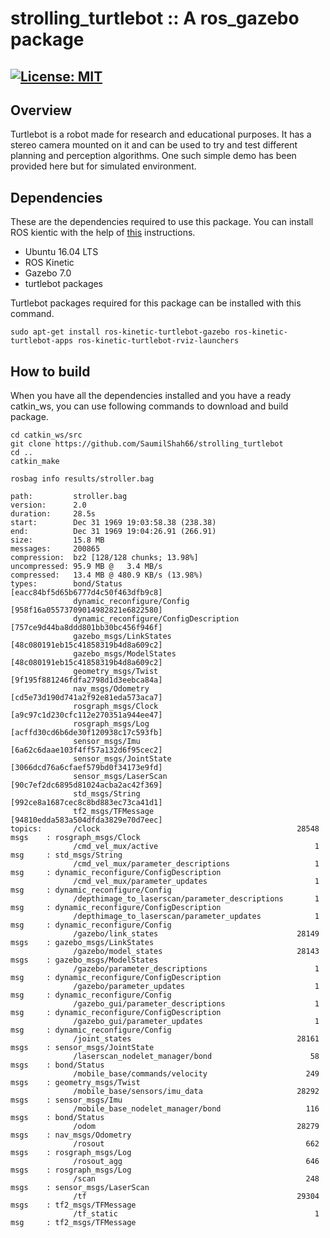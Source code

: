 # strolling_turtlebot :: A ros_gazebo package

[![License: MIT](https://img.shields.io/badge/License-MIT-yellow.svg)](https://opensource.org/licenses/MIT)
---

## Overview

Turtlebot is a robot made for research and educational purposes. It has a stereo camera mounted on it and can be used to try and test different planning and perception algorithms. One such simple demo has been provided here but for simulated environment. 

## Dependencies

These are the dependencies required to use this package. You can install ROS kientic with the help of [this](http://wiki.ros.org/kinetic/Installation/Ubuntu) instructions.

* Ubuntu 16.04 LTS
* ROS Kinetic
* Gazebo 7.0
* turtlebot packages

Turtlebot packages required for this package can be installed with this command.
```
sudo apt-get install ros-kinetic-turtlebot-gazebo ros-kinetic-turtlebot-apps ros-kinetic-turtlebot-rviz-launchers
```

## How to build

When you have all the dependencies installed and you have a ready catkin_ws, you can use following commands to download and build package.
```
cd catkin_ws/src
git clone https://github.com/SaumilShah66/strolling_turtlebot
cd ..
catkin_make
``` 

```
rosbag info results/stroller.bag
```

```
path:         stroller.bag
version:      2.0
duration:     28.5s
start:        Dec 31 1969 19:03:58.38 (238.38)
end:          Dec 31 1969 19:04:26.91 (266.91)
size:         15.8 MB
messages:     200865
compression:  bz2 [128/128 chunks; 13.98%]
uncompressed: 95.9 MB @   3.4 MB/s
compressed:   13.4 MB @ 480.9 KB/s (13.98%)
types:        bond/Status                           [eacc84bf5d65b6777d4c50f463dfb9c8]
              dynamic_reconfigure/Config            [958f16a05573709014982821e6822580]
              dynamic_reconfigure/ConfigDescription [757ce9d44ba8ddd801bb30bc456f946f]
              gazebo_msgs/LinkStates                [48c080191eb15c41858319b4d8a609c2]
              gazebo_msgs/ModelStates               [48c080191eb15c41858319b4d8a609c2]
              geometry_msgs/Twist                   [9f195f881246fdfa2798d1d3eebca84a]
              nav_msgs/Odometry                     [cd5e73d190d741a2f92e81eda573aca7]
              rosgraph_msgs/Clock                   [a9c97c1d230cfc112e270351a944ee47]
              rosgraph_msgs/Log                     [acffd30cd6b6de30f120938c17c593fb]
              sensor_msgs/Imu                       [6a62c6daae103f4ff57a132d6f95cec2]
              sensor_msgs/JointState                [3066dcd76a6cfaef579bd0f34173e9fd]
              sensor_msgs/LaserScan                 [90c7ef2dc6895d81024acba2ac42f369]
              std_msgs/String                       [992ce8a1687cec8c8bd883ec73ca41d1]
              tf2_msgs/TFMessage                    [94810edda583a504dfda3829e70d7eec]
topics:       /clock                                            28548 msgs    : rosgraph_msgs/Clock                  
              /cmd_vel_mux/active                                   1 msg     : std_msgs/String                      
              /cmd_vel_mux/parameter_descriptions                   1 msg     : dynamic_reconfigure/ConfigDescription
              /cmd_vel_mux/parameter_updates                        1 msg     : dynamic_reconfigure/Config           
              /depthimage_to_laserscan/parameter_descriptions       1 msg     : dynamic_reconfigure/ConfigDescription
              /depthimage_to_laserscan/parameter_updates            1 msg     : dynamic_reconfigure/Config           
              /gazebo/link_states                               28149 msgs    : gazebo_msgs/LinkStates               
              /gazebo/model_states                              28143 msgs    : gazebo_msgs/ModelStates              
              /gazebo/parameter_descriptions                        1 msg     : dynamic_reconfigure/ConfigDescription
              /gazebo/parameter_updates                             1 msg     : dynamic_reconfigure/Config           
              /gazebo_gui/parameter_descriptions                    1 msg     : dynamic_reconfigure/ConfigDescription
              /gazebo_gui/parameter_updates                         1 msg     : dynamic_reconfigure/Config           
              /joint_states                                     28161 msgs    : sensor_msgs/JointState               
              /laserscan_nodelet_manager/bond                      58 msgs    : bond/Status                          
              /mobile_base/commands/velocity                      249 msgs    : geometry_msgs/Twist                  
              /mobile_base/sensors/imu_data                     28292 msgs    : sensor_msgs/Imu                      
              /mobile_base_nodelet_manager/bond                   116 msgs    : bond/Status                          
              /odom                                             28279 msgs    : nav_msgs/Odometry                    
              /rosout                                             662 msgs    : rosgraph_msgs/Log                    
              /rosout_agg                                         646 msgs    : rosgraph_msgs/Log                    
              /scan                                               248 msgs    : sensor_msgs/LaserScan                
              /tf                                               29304 msgs    : tf2_msgs/TFMessage                   
              /tf_static                                            1 msg     : tf2_msgs/TFMessage
```